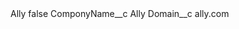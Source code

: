 <?xml version="1.0" encoding="UTF-8"?>
<CustomMetadata xmlns="http://soap.sforce.com/2006/04/metadata" xmlns:xsi="http://www.w3.org/2001/XMLSchema-instance" xmlns:xsd="http://www.w3.org/2001/XMLSchema">
    <label>Ally</label>
    <protected>false</protected>
    <values>
        <field>ComponyName__c</field>
        <value xsi:type="xsd:string">Ally</value>
    </values>
    <values>
        <field>Domain__c</field>
        <value xsi:type="xsd:string">ally.com</value>
    </values>
</CustomMetadata>
